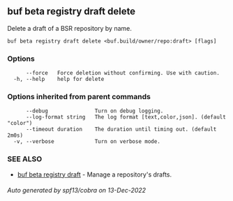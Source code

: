 ## buf beta registry draft delete

Delete a draft of a BSR repository by name.

```
buf beta registry draft delete <buf.build/owner/repo:draft> [flags]
```

### Options

```
      --force   Force deletion without confirming. Use with caution.
  -h, --help    help for delete
```

### Options inherited from parent commands

```
      --debug               Turn on debug logging.
      --log-format string   The log format [text,color,json]. (default "color")
      --timeout duration    The duration until timing out. (default 2m0s)
  -v, --verbose             Turn on verbose mode.
```

### SEE ALSO

* [buf beta registry draft](buf_beta_registry_draft.md)	 - Manage a repository's drafts.

###### Auto generated by spf13/cobra on 13-Dec-2022
